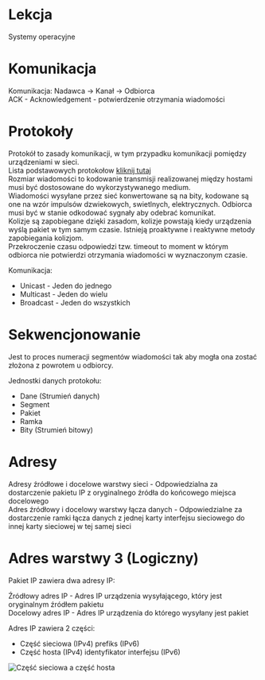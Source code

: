 
# Lekcja
Systemy operacyjne

# Komunikacja

Komunikacja: Nadawca -> Kanał -> Odbiorca<br>
ACK - Acknowledgement - potwierdzenie otrzymania wiadomości

# Protokoły

Protokół to zasady komunikacji, w tym przypadku komunikacji pomiędzy urządzeniami w sieci.<br>
Lista podstawowych protokołow [kliknij tutaj](https://developers.cloudflare.com/workers/reference/protocols/)<br>
Rozmiar wiadomości to kodowanie transmisji realizowanej między hostami musi być dostosowane do wykorzystywanego medium.<br> Wiadomości wysyłane przez sieć konwertowane są na bity, kodowane są one na wzór impulsów dzwiekowych, swietlnych, elektrycznych. Odbiorca musi być w stanie odkodować sygnały aby odebrać komunikat.<br> 
Kolizje są zapobiegane dzięki zasadom, kolizje powstają kiedy urządzenia wyślą pakiet w tym samym czasie. Istnieją proaktywne i reaktywne metody zapobiegania kolizjom.<br>
Przekroczenie czasu odpowiedzi tzw. timeout to moment w którym odbiorca nie potwierdzi otrzymania wiadomości w wyznaczonym czasie.

Komunikacja:
- Unicast - Jeden do jednego
- Multicast - Jeden do wielu
- Broadcast - Jeden do wszystkich

# Sekwencjonowanie

Jest to proces numeracji segmentów wiadomości tak aby mogła ona zostać złożona z powrotem u odbiorcy.

Jednostki danych protokołu:
- Dane (Strumień danych)
- Segment
- Pakiet
- Ramka
- Bity (Strumień bitowy)


# Adresy

Adresy źródłowe i docelowe warstwy sieci - Odpowiedzialna za dostarczenie pakietu IP z oryginalnego źródła do końcowego miejsca docelowego<br>
Adres źródłowy i docelowy warstwy łącza danych - Odpowiedzialne za dostarczenie ramki łącza danych z jednej karty interfejsu sieciowego do innej karty sieciowej w tej samej sieci<br>

# Adres warstwy 3 (Logiczny)

Pakiet IP zawiera dwa adresy IP:

Źródłowy adres IP - Adres IP urządzenia wysyłającego, który jest oryginalnym źródłem pakietu<br>
Docelowy adres IP - Adres IP urządzenia do którego wysyłany jest pakiet

Adres IP zawiera 2 części:

- Część sieciowa (IPv4) prefiks (IPv6)
- Część hosta (IPv4) identyfikator interfejsu (IPv6)
  
![Część sieciowa a część hosta](https://www.korepetycjenowysacz.edu.pl/wp-content/uploads/2014/11/format_adresu_ip_v4.png)
